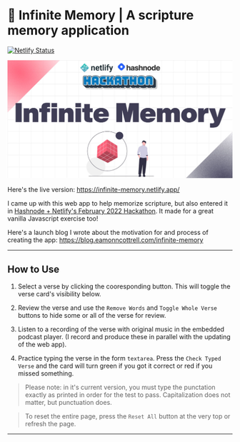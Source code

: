 # :book: Infinite Memory | A scripture memory application

[![Netlify Status](https://api.netlify.com/api/v1/badges/4b54feff-8161-4e71-a73f-26bcd8388249/deploy-status)](https://app.netlify.com/sites/infinite-memory/deploys)

![Infinite Memory Twitter Card](https://github.com/sieis/infinite-memory/blob/main/img/infinite-twitter-card.jpg?raw=true)

Here's the live version: https://infinite-memory.netlify.app/

I came up with this web app to help memorize scripture, but also entered it in [Hashnode + Netlify's February 2022 Hackathon](https://townhall.hashnode.com/netlify-hackathon). It made for a great vanilla Javascript exercise too!

Here's a launch blog I wrote about the motivation for and process of creating the app: https://blog.eamonncottrell.com/infinite-memory

***

## How to Use

1. Select a verse by clicking the cooresponding button. This will toggle the verse card's visibility below.

1. Review the verse and use the ``` Remove Words ``` and ``` Toggle Whole Verse ``` buttons to hide some or all of the verse for review.

1. Listen to a recording of the verse with original music in the embedded podcast player. (I record and produce these in parallel with the updating of the web app).

1. Practice typing the verse in the form ```textarea```. Press the ```Check Typed Verse``` and the card will turn green if you got it correct or red if you missed something.

> Please note: in it's current version, you must type the punctation exactly as printed in order for the test to pass. Capitalization does not matter, but punctuation does.

> To reset the entire page, press the ```Reset All``` button at the very top or refresh the page.

***
